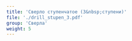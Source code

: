 ```yaml
---
title: 'Сверло ступенчатое (3&nbsp;ступени)'
file: './drill_stupen_3.pdf'
group: 'Сверла'
weight: 5
---
```

